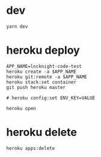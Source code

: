 # dev
```
yarn dev
```

# heroku deploy
```
APP_NAME=lncknight-code-test
heroku create -a $APP_NAME
heroku git:remote -a $APP_NAME
heroku stack:set container
git push heroku master

# heroku config:set ENV_KEY=VALUE

heroku open
```

# heroku delete
```
heroku apps:delete
 ```
